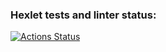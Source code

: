 ### Hexlet tests and linter status:
[![Actions Status](https://github.com/PitJones/frontend-project-44/workflows/hexlet-check/badge.svg)](https://github.com/PitJones/frontend-project-44/actions)